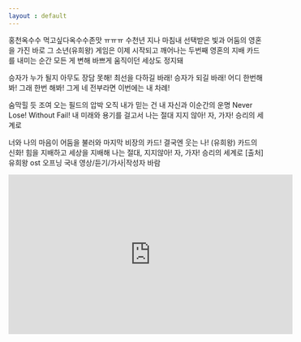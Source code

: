 ```yaml
---
layout : default
---
```


<!--인덱스 -->

홍천옥수수 먹고싶다옥수수존맛 ㅠㅠㅠ 수천년 지나 마침내 선택받은 빛과 어둠의
영혼을 가진 바로 그 소년(유희왕)
게임은 이제 시작되고 깨어나는
두번째 영혼의 지배 카드를 내미는 순간
모든 게 변해 바쁘게 움직이던 세상도 정지돼

승자가 누가 될지 아무도 장담 못해!
최선을 다하길 바래! 승자가 되길 바래!
어디 한번해봐! 그래 한번 해봐!
그게 네 전부라면 이번에는 내 차례!

숨막힐 듯 조여 오는 필드의 압박
오직 내가 믿는 건 내 자신과 이순간의 운명
Never Lose! Without Fail! 내 미래와 용기를 걸고서
나는 절대 지지 않아! 자, 가자! 승리의 세계로

너와 나의 마음이 어둠을 불러와
마지막 비장의 카드! 결국엔 웃는 나!
(유희왕) 카드의 신화! 힘을 지배하고 세상을 지배해
나는 절대, 지지않아! 자, 가자! 승리의 세계로
[출처] 유희왕 ost 오프닝 국내 영상/듣기/가사|작성자 바람

<div class="embed-responsive embed-responsive-16by9">
<iframe width="560" height="315" src="https://www.youtube.com/embed/9N4Nd0Ct5yU" frameborder="0" allow="autoplay; encrypted-media" allowfullscreen></iframe>
</div>
